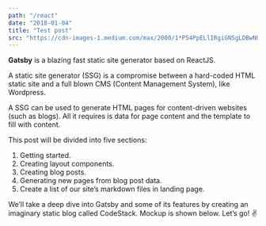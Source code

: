 ```yaml
---
path: "/react"
date: "2018-01-04"
title: "Test post"
src: "https://cdn-images-1.medium.com/max/2000/1*P54PpELlIRgiGNSgLDBwNQ.jpeg"
---
```

<b>Gatsby</b> is a blazing fast static site generator based on ReactJS.

A static site generator (SSG) is a compromise between a hard-coded HTML static site and a full blown CMS (Content Management System), like Wordpress.

A SSG can be used to generate HTML pages for content-driven websites (such as blogs). All it requires is data for page content and the template to fill with content.

This post will be divided into five sections:
<ol>
  <li>Getting started.</li>
  <li>Creating layout components.</li>
  <li>Creating blog posts.</li>
  <li>Generating new pages from blog post data.</li>
  <li>Create a list of our site’s markdown files in landing page.</li>
</ol>
We’ll take a deep dive into Gatsby and some of its features by creating an imaginary static blog called CodeStack. Mockup is shown below. Let’s go! ✌️
